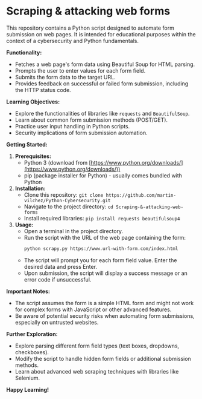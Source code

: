 # Scraping & attacking web forms

This repository contains a Python script designed to automate form submission on web pages. It is intended for educational purposes within the context of a cybersecurity and Python fundamentals.

**Functionality:**

* Fetches a web page's form data using Beautiful Soup for HTML parsing.
* Prompts the user to enter values for each form field.
* Submits the form data to the target URL.
* Provides feedback on successful or failed form submission, including the HTTP status code.

**Learning Objectives:**

* Explore the functionalities of libraries like `requests` and `BeautifulSoup`.
* Learn about common form submission methods (POST/GET).
* Practice user input handling in Python scripts.
* Security implications of form submission automation.

**Getting Started:**

1. **Prerequisites:**
    * Python 3 (download from [https://www.python.org/downloads/](https://www.python.org/downloads/))
    * pip (package installer for Python) - usually comes bundled with Python
2. **Installation:**
    * Clone this repository: `git clone https://github.com/martin-vilchez/Python-Cybersecurity.git`
    * Navigate to the project directory: `cd Scraping-&-attacking-web-forms`
    * Install required libraries: `pip install requests beautifulsoup4`
3. **Usage:**
    * Open a terminal in the project directory.
    * Run the script with the URL of the web page containing the form:
        ```bash
        python scrapy.py https://www.url-with-form.com/index.html
        ```
    * The script will prompt you for each form field value. Enter the desired data and press Enter.
    * Upon submission, the script will display a success message or an error code if unsuccessful.

**Important Notes:**

* The script assumes the form is a simple HTML form and might not work for complex forms with JavaScript or other advanced features.
* Be aware of potential security risks when automating form submissions, especially on untrusted websites.

**Further Exploration:**

* Explore parsing different form field types (text boxes, dropdowns, checkboxes).
* Modify the script to handle hidden form fields or additional submission methods.
* Learn about advanced web scraping techniques with libraries like Selenium.

**Happy Learning!**

